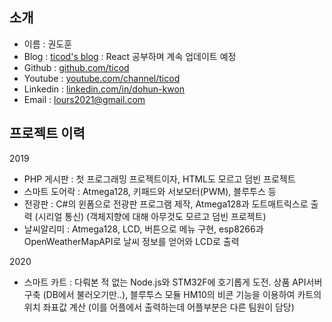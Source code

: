 ## 소개

- 이름 : 권도훈
- Blog : [ticod's blog](https://ticod-blog.netlify.app/) : React 공부하며 계속 업데이트 예정
- Github : [github.com/ticod](https://github.com/ticod)
- Youtube : [youtube.com/channel/ticod](https://www.youtube.com/channel/UC_q6aWqB3EU-Zg9HfWxqR5g)
- Linkedin : [linkedin.com/in/dohun-kwon](https://www.linkedin.com/in/dohun-kwon-66a98b198)
- Email : lours2021@gmail.com

## 프로젝트 이력

2019
- PHP 게시판 : 첫 프로그래밍 프로젝트이자, HTML도 모르고 덤빈 프로젝트
- 스마트 도어락 : Atmega128, 키패드와 서보모터(PWM), 블루투스 등
- 전광판 : C#의 윈폼으로 전광판 프로그램 제작, Atmega128과 도트매트릭스로 출력 (시리얼 통신) (객체지향에 대해 아무것도 모르고 덤빈 프로젝트)
- 날씨알리미 : Atmega128, LCD, 버튼으로 메뉴 구현, esp8266과 OpenWeatherMapAPI로 날씨 정보를 얻어와 LCD로 출력

2020
- 스마트 카트 : 다뤄본 적 없는 Node.js와 STM32F에 호기롭게 도전. 상품 API서버 구축 (DB에서 불러오기만..), 블루투스 모듈 HM10의 비콘 기능을 이용하여 카트의 위치 좌표값 계산 (이를 어플에서 출력하는데 어플부분은 다른 팀원이 담당)
